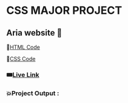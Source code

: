 # CSS MAJOR PROJECT
## Aria website 🎨

📌[HTML Code](./index.html)

📌[CSS Code](./media.css)

### 🎟️[Live Link](https://abhinandan411.github.io/Fs-18-Assignments/CSS%20Assignments/Major%20Project/index.html) 


### 💥Project Output :  

